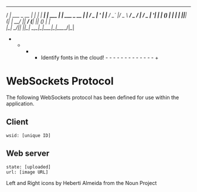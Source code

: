   __             _            _      _            _             
 / _| ___  _ __ | |_       __| | ___| |_ ___  ___| |_ ___  _ __ 
| |_ / _ \| '_ \| __|____ / _` |/ _ \ __/ _ \/ __| __/ _ \| '__|
|  _| (_) | | | | ||_____| (_| |  __/ ||  __/ (__| || (_) | |   
|_|  \___/|_| |_|\__|     \__,_|\___|\__\___|\___|\__\___/|_|   
                                                                
+ - - - Identify fonts in the cloud! - - - - - - - - - - - - - +

WebSockets Protocol
===================

The following WebSockets protocol has been defined for use within the application.

Client
------
```
wsid: [unique ID]
```

Web server
----------
```
state: [uploaded]
url: [image URL]
```

Left and Right icons by Heberti Almeida from the Noun Project